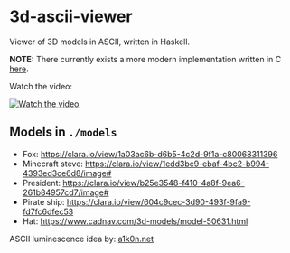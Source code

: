 # 3d-ascii-viewer

Viewer of 3D models in ASCII, written in Haskell.

**NOTE:** There currently exists a more modern implementation written in C [here](https://github.com/autopawn/3d-ascii-viewer-c).

Watch the video:

[![Watch the video](http://i3.ytimg.com/vi/9jz0URxcr3o/hqdefault.jpg)](https://www.youtube.com/watch?v=9jz0URxcr3o)

## Models in `./models`

* Fox: https://clara.io/view/1a03ac6b-d6b5-4c2d-9f1a-c80068311396
* Minecraft steve: https://clara.io/view/1edd3bc9-ebaf-4bc2-b994-4393ed3ce6d8/image#
* President: https://clara.io/view/b25e3548-f410-4a8f-9ea6-261b84957cd7/image#
* Pirate ship: https://clara.io/view/604c9cec-3d90-493f-9fa9-fd7fc6dfec53
* Hat: https://www.cadnav.com/3d-models/model-50631.html

ASCII luminescence idea by: [a1k0n.net](https://www.a1k0n.net/2011/07/20/donut-math.html)
